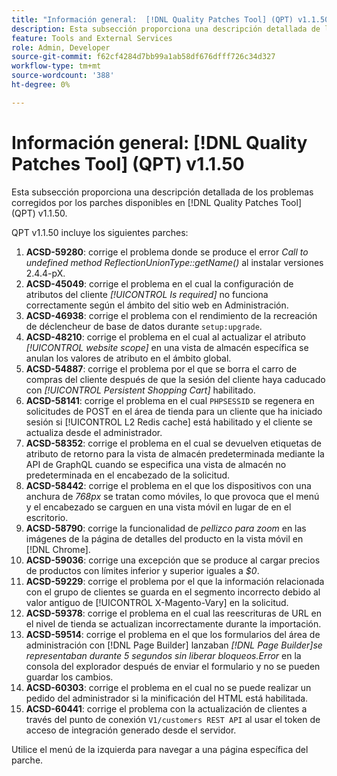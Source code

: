 ```yaml
---
title: "Información general:  [!DNL Quality Patches Tool] (QPT) v1.1.50"
description: Esta subsección proporciona una descripción detallada de los problemas corregidos por los parches disponibles en  [!DNL Quality Patches Tool] (QPT) v1.1.50.
feature: Tools and External Services
role: Admin, Developer
source-git-commit: f62cf4284d7bb99a1ab58df676dfff726c34d327
workflow-type: tm+mt
source-wordcount: '388'
ht-degree: 0%

---
```


# Información general: [!DNL Quality Patches Tool] (QPT) v1.1.50

Esta subsección proporciona una descripción detallada de los problemas corregidos por los parches disponibles en [!DNL Quality Patches Tool] (QPT) v1.1.50.

QPT v1.1.50 incluye los siguientes parches:

1. **ACSD-59280**: corrige el problema donde se produce el error *Call to undefined method ReflectionUnionType::getName()* al instalar versiones 2.4.4-pX.
1. **ACSD-45049**: corrige el problema en el cual la configuración de atributos del cliente *[!UICONTROL Is required]* no funciona correctamente según el ámbito del sitio web en Administración.
1. **ACSD-46938**: corrige el problema con el rendimiento de la recreación de déclencheur de base de datos durante `setup:upgrade`.
1. **ACSD-48210**: corrige el problema en el cual al actualizar el atributo *[!UICONTROL website scope]* en una vista de almacén específica se anulan los valores de atributo en el ámbito global.
1. **ACSD-54887**: corrige el problema por el que se borra el carro de compras del cliente después de que la sesión del cliente haya caducado con *[!UICONTROL Persistent Shopping Cart]* habilitado.
1. **ACSD-58141**: corrige el problema en el cual `PHPSESSID` se regenera en solicitudes de POST en el área de tienda para un cliente que ha iniciado sesión si [!UICONTROL L2 Redis cache] está habilitado y el cliente se actualiza desde el administrador.
1. **ACSD-58352**: corrige el problema en el cual se devuelven etiquetas de atributo de retorno para la vista de almacén predeterminada mediante la API de GraphQL cuando se especifica una vista de almacén no predeterminada en el encabezado de la solicitud.
1. **ACSD-58442**: corrige el problema en el que los dispositivos con una anchura de *768px* se tratan como móviles, lo que provoca que el menú y el encabezado se carguen en una vista móvil en lugar de en el escritorio.
1. **ACSD-58790**: corrige la funcionalidad de *pellizco para zoom* en las imágenes de la página de detalles del producto en la vista móvil en [!DNL Chrome].
1. **ACSD-59036**: corrige una excepción que se produce al cargar precios de productos con límites inferior y superior iguales a *$0*.
1. **ACSD-59229**: corrige el problema por el que la información relacionada con el grupo de clientes se guarda en el segmento incorrecto debido al valor antiguo de [!UICONTROL X-Magento-Vary] en la solicitud.
1. **ACSD-59378**: corrige el problema en el cual las reescrituras de URL en el nivel de tienda se actualizan incorrectamente durante la importación.
1. **ACSD-59514**: corrige el problema en el que los formularios del área de administración con [!DNL Page Builder] lanzaban *[!DNL Page Builder]se representaban durante 5 segundos sin liberar bloqueos.Error* en la consola del explorador después de enviar el formulario y no se pueden guardar los cambios.
1. **ACSD-60303**: corrige el problema en el cual no se puede realizar un pedido del administrador si la minificación del HTML está habilitada.
1. **ACSD-60441**: corrige el problema con la actualización de clientes a través del punto de conexión `V1/customers REST API` al usar el token de acceso de integración generado desde el servidor.

Utilice el menú de la izquierda para navegar a una página específica del parche.


